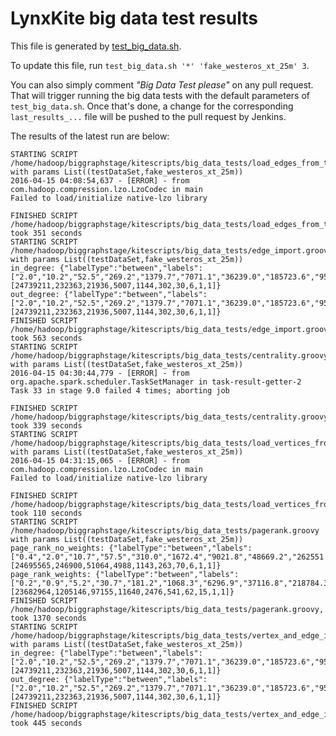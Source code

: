 LynxKite big data test results
==============================

This file is generated by [test_big_data.sh](https://github.com/biggraph/biggraph/blob/master/test_big_data.sh).

To update this file, run `test_big_data.sh '*' 'fake_westeros_xt_25m' 3`.

You can also simply comment _"Big Data Test please"_ on any pull request. That will trigger
running the big data tests with the default parameters of `test_big_data.sh`. Once that's done,
a change for the corresponding `last_results_...` file will be pushed to the pull request by
Jenkins.

The results of the latest run are below:
```
STARTING SCRIPT /home/hadoop/biggraphstage/kitescripts/big_data_tests/load_edges_from_test_set.groovy with params List((testDataSet,fake_westeros_xt_25m))
2016-04-15 04:08:54,637 - [ERROR] - from com.hadoop.compression.lzo.LzoCodec in main 
Failed to load/initialize native-lzo library

FINISHED SCRIPT /home/hadoop/biggraphstage/kitescripts/big_data_tests/load_edges_from_test_set.groovy, took 351 seconds
STARTING SCRIPT /home/hadoop/biggraphstage/kitescripts/big_data_tests/edge_import.groovy with params List((testDataSet,fake_westeros_xt_25m))
in_degree: {"labelType":"between","labels":["2.0","10.2","52.5","269.2","1379.7","7071.1","36239.0","185723.6","951827.0","4878081.0","25000000.0"],"sizes":[24739211,232363,21936,5007,1144,302,30,6,1,1]}
out_degree: {"labelType":"between","labels":["2.0","10.2","52.5","269.2","1379.7","7071.1","36239.0","185723.6","951827.0","4878081.0","25000000.0"],"sizes":[24739211,232363,21936,5007,1144,302,30,6,1,1]}
FINISHED SCRIPT /home/hadoop/biggraphstage/kitescripts/big_data_tests/edge_import.groovy, took 563 seconds
STARTING SCRIPT /home/hadoop/biggraphstage/kitescripts/big_data_tests/centrality.groovy with params List((testDataSet,fake_westeros_xt_25m))
2016-04-15 04:30:44,779 - [ERROR] - from org.apache.spark.scheduler.TaskSetManager in task-result-getter-2 
Task 33 in stage 9.0 failed 4 times; aborting job

FINISHED SCRIPT /home/hadoop/biggraphstage/kitescripts/big_data_tests/centrality.groovy, took 339 seconds
STARTING SCRIPT /home/hadoop/biggraphstage/kitescripts/big_data_tests/load_vertices_from_test_set.groovy with params List((testDataSet,fake_westeros_xt_25m))
2016-04-15 04:31:15,065 - [ERROR] - from com.hadoop.compression.lzo.LzoCodec in main 
Failed to load/initialize native-lzo library

FINISHED SCRIPT /home/hadoop/biggraphstage/kitescripts/big_data_tests/load_vertices_from_test_set.groovy, took 110 seconds
STARTING SCRIPT /home/hadoop/biggraphstage/kitescripts/big_data_tests/pagerank.groovy with params List((testDataSet,fake_westeros_xt_25m))
page_rank_no_weights: {"labelType":"between","labels":["0.4","2.0","10.7","57.5","310.0","1672.4","9021.8","48669.2","262551.6","1416363.9","7640734.1"],"sizes":[24695565,246900,51064,4988,1143,263,70,6,1,1]}
page_rank_weights: {"labelType":"between","labels":["0.2","0.9","5.2","30.7","181.2","1068.3","6296.9","37116.8","218784.3","1289621.3","7601655.1"],"sizes":[23682964,1205146,97155,11640,2476,541,62,15,1,1]}
FINISHED SCRIPT /home/hadoop/biggraphstage/kitescripts/big_data_tests/pagerank.groovy, took 1370 seconds
STARTING SCRIPT /home/hadoop/biggraphstage/kitescripts/big_data_tests/vertex_and_edge_import.groovy with params List((testDataSet,fake_westeros_xt_25m))
in_degree: {"labelType":"between","labels":["2.0","10.2","52.5","269.2","1379.7","7071.1","36239.0","185723.6","951827.0","4878081.0","25000000.0"],"sizes":[24739211,232363,21936,5007,1144,302,30,6,1,1]}
out_degree: {"labelType":"between","labels":["2.0","10.2","52.5","269.2","1379.7","7071.1","36239.0","185723.6","951827.0","4878081.0","25000000.0"],"sizes":[24739211,232363,21936,5007,1144,302,30,6,1,1]}
FINISHED SCRIPT /home/hadoop/biggraphstage/kitescripts/big_data_tests/vertex_and_edge_import.groovy, took 445 seconds
```
